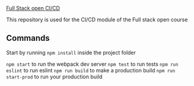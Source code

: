 <div align="center>

# [Full Stack open CI/CD](https://fullstackopen.com/en/part11)

This repository is used for the CI/CD module of the Full stack open course

## Commands

Start by running `npm install` inside the project folder

`npm start` to run the webpack dev server
`npm test` to run tests
`npm run eslint` to run eslint
`npm run build` to make a production build
`npm run start-prod` to run your production build

</div>